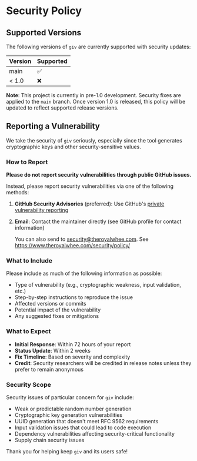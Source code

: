 # Security Policy

## Supported Versions

The following versions of `giv` are currently supported with security updates:

| Version | Supported          |
| ------- | ------------------ |
| main    | :white_check_mark: |
| < 1.0   | :x:                |

**Note**: This project is currently in pre-1.0 development. Security fixes are applied to the `main` branch. Once version 1.0 is released, this policy will be updated to reflect supported release versions.

## Reporting a Vulnerability

We take the security of `giv` seriously, especially since the tool generates cryptographic keys and other security-sensitive values.

### How to Report

**Please do not report security vulnerabilities through public GitHub issues.**

Instead, please report security vulnerabilities via one of the following methods:

1. **GitHub Security Advisories** (preferred): Use GitHub's [private vulnerability reporting](https://github.com/theroyalwhee0/giv/security/advisories/new)
2. **Email**: Contact the maintainer directly (see GitHub profile for contact information)

   You can also send to [security@theroyalwhee.com](mailto:security@theroyalwhee.com). See <https://www.theroyalwhee.com/security/policy/>

### What to Include

Please include as much of the following information as possible:

- Type of vulnerability (e.g., cryptographic weakness, input validation, etc.)
- Step-by-step instructions to reproduce the issue
- Affected versions or commits
- Potential impact of the vulnerability
- Any suggested fixes or mitigations

### What to Expect

- **Initial Response**: Within 72 hours of your report
- **Status Update**: Within 2 weeks
- **Fix Timeline**: Based on severity and complexity
- **Credit**: Security researchers will be credited in release notes unless they prefer to remain anonymous

### Security Scope

Security issues of particular concern for `giv` include:

- Weak or predictable random number generation
- Cryptographic key generation vulnerabilities
- UUID generation that doesn't meet RFC 9562 requirements
- Input validation issues that could lead to code execution
- Dependency vulnerabilities affecting security-critical functionality
- Supply chain security issues

Thank you for helping keep `giv` and its users safe!
